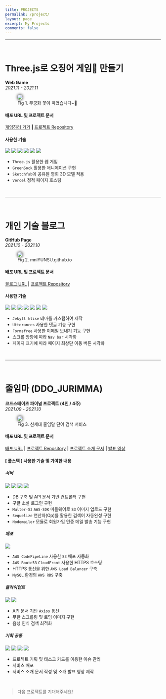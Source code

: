 ```yaml
---
title: PROJECTS
permalink: /project/
layout: page
excerpt: My Projects
comments: false
---
```


---

<br>

# Three.js로 오징어 게임🦑 만들기

**Web Game**
<br>_2021.11 - 2021.11_ <br>

<figure>
<img src="./squidgame.gif" alg="mniYUNSU Squid-Game" style="border-radius: 50px ;box-shadow:0px 0px 10px #000" >
<figcaption>Fig 1. 무궁화 꽃이 피었습니다~👧</figcaption>
</figure>

#### 배포 URL 및 프로젝트 문서

<i class="fas fa-link"></i>
<a href="https://squid-game-mniyunsu.vercel.app/" target="_blank" rel="noopener" > 게임하러 가기</a>
**|** <i class="fab fa-github"></i> <a href="https://github.com/mniYUNSU/Squid-Game" target="_blank" rel="noopener"> 프로젝트 Repository</a>

#### 사용한 기술

<img src="https://img.shields.io/badge/CSS-1572B6?style=flat-square&logo=CSS3&logoColor=white"/> <img src="https://img.shields.io/badge/Three.js-000000?style=flat-square&logo=Three.js&logoColor=white"/> <img src="https://img.shields.io/badge/Javascript-F36D00?style=flat-square&logo=JavaScript&logoColor=white"/> <img src="https://img.shields.io/badge/GreenSock-88CE02?style=flat-square&logo=GreenSock&logoColor=white"/> <img src="https://img.shields.io/badge/Sketchfab-1CAAD9?style=flat-square&logo=Sketchfab&logoColor=white"/> <img src="https://img.shields.io/badge/Vercel-000000?style=flat-square&logo=Vercel&logoColor=white"/>

- `Three.js` 활용한 웹 게임
- `GreenSock` 활용한 애니메이션 구현
- `Sketchfab`에 공유된 영희 3D 모델 적용
- `Vercel` 정적 페이지 호스팅

<br>

---

<br>

# 개인 기술 블로그

**GitHub Page**
<br>_2021.10 - 2021.10_ <br>

<figure>
<img src="./myblog.png" alg="mniYUNSU github io" style="border-radius: 50px ;box-shadow:0px 0px 10px #000" >
<figcaption>Fig 2. mniYUNSU.github.io</figcaption>
</figure>

#### 배포 URL 및 프로젝트 문서

<i class="fas fa-link"></i>
<a href="https://mniYUNSU.github.io" target="_blank" rel="noopener" > 블로그 URL</a>
**|** <i class="fab fa-github"></i> <a href="https://github.com/mniYUNSU/mniYUNSU.github.io" target="_blank" rel="noopener"> 프로젝트 Repository</a>

#### 사용한 기술

<img src="https://img.shields.io/badge/Jekyll-CC0000?style=flat-square&logo=Jekyll&logoColor=white"/> <img src="https://img.shields.io/badge/SCSS-CC6699?style=flat-square&logo=Sass&logoColor=white"/> <img src="https://img.shields.io/badge/Ruby-CC342D?style=flat-square&logo=Ruby&logoColor=white"/> <img src="https://img.shields.io/badge/Javascript-F36D00?style=flat-square&logo=JavaScript&logoColor=white"/> <img src="https://img.shields.io/badge/Markdown-000000?style=flat-square&logo=Markdown&logoColor=white"/> <img src="https://img.shields.io/badge/Git-F05032?style=flat-square&logo=Git&logoColor=white"/> <img src="https://img.shields.io/badge/GitHub-181717?style=flat-square&logo=GitHub&logoColor=white"/>

- `Jekyll klise` 테마를 커스텀하여 제작
- `Utterances` 사용한 댓글 기능 구현
- `Formsfree` 사용한 이메일 보내기 기능 구현
- 스크롤 방향에 따라 `Nav bar` 시각화
- 페이지 크기에 따라 페이지 최상단 이동 버튼 시각화

<br>

---

<br>

# 줄임마 (DDO_JURIMMA)

**코드스테이츠 파이널 프로젝트 (4인 / 4주)**
<br>_2021.09 - 2021.10_ <br>

<figure>
<img src="./ddo_jurimma_thumbnail.png" alg="jurimma thumbnail"  style="border-radius: 50px ;box-shadow:0px 0px 10px #000">
<figcaption>Fig 3. 신세대 줄임말 단어 검색 서비스</figcaption>
</figure>

#### 배포 URL 및 프로젝트 문서

<i class="fas fa-link"></i>
<a href="https://jurimma.com" target="_blank" rel="noopener" > 배포 URL</a>
**|** <i class="fab fa-github"></i> <a href="https://github.com/codestates/DDO_Jurimma" target="_blank" rel="noopener"> 프로젝트 Repository</a>
**|** <i class="fas fa-folder-open"></i> <a href="https://codestates.notion.site/16-HomeLudens-DDO_Jurimma-007b5d128e7b4883b34f71c6bb1c9679" target="_blank" rel="noopener"> 프로젝트 소개 문서</a>
**|** <i class="fab fa-youtube"></i> <a href="https://www.youtube.com/watch?v=n745SgA9LmI" target="_blank" rel="noopener"> 발표 영상</a>

#### [ 풀스택 ] 사용한 기술 및 기여한 내용

##### 서버

<img src="https://img.shields.io/badge/Node.js-339933?style=flat-square&logo=node.js&logoColor=white"/> <img src="https://img.shields.io/badge/Express.js-000000?style=flat-square&logo=express&logoColor=white"/> <img src="https://img.shields.io/badge/Sequelize-52B0E7?style=flat-square&logo=Sequelize&logoColor=white"/> <img src="https://img.shields.io/badge/MySQL-4479A1?style=flat-square&logo=mysql&logoColor=white"/>

- DB 구축 및 API 문서 기반 컨트롤러 구현
- 구글 소셜 로그인 구현
- `Multer-S3` `AWS-SDK` 미들웨어로 `S3` 이미지 업로드 구현
- `Sequelize` 연산자(Op)를 활용한 검색어 자동완성 구현
- `Nodemailer` 모듈로 회원가입 인증 메일 발송 기능 구현

##### 배포

<img src="https://img.shields.io/badge/AWS%20(S3,%20EC2,%20RDS)-232F3E?style=flat-square&logo=Amazon AWS&logoColor=white"/>

- `AWS CodePipeLine` 사용한 `S3` 배포 자동화
- `AWS Route53` `CloudFront` 사용한 HTTPS 호스팅
- HTTPS 통신을 위한 `AWS Load Balancer` 구축
- `MySQL` 환경의 `AWS RDS` 구축

##### 클라이언트

<img src="https://img.shields.io/badge/React-0088CC?style=flat-square&logo=react&logoColor=white"/> <img src="https://img.shields.io/badge/Styled Components-DB7093?style=flat-square&logo=styled-components&logoColor=white"/>

- API 문서 기반 `Axios` 통신
- 무한 스크롤링 및 로딩 이미지 구현
- 음성 인식 검색 최적화

##### 기획 공통

<img src="https://img.shields.io/badge/Git-F05032?style=flat-square&logo=Git&logoColor=white"/> <img src="https://img.shields.io/badge/GitHub-181717?style=flat-square&logo=GitHub&logoColor=white"/> <img src="https://img.shields.io/badge/Figma-F24E1E?style=flat-square&logo=Figma&logoColor=white"/> <img src="https://img.shields.io/badge/GitBook-3884FF?style=flat-square&logo=GitBook&logoColor=white"/>

- 프로젝트 기획 및 태스크 카드를 이용한 이슈 관리
- 서비스 배포
- 서비스 소개 문서 작성 및 소개 발표 영상 제작

<br>

> 다음 프로젝트를 기대해주세요!
